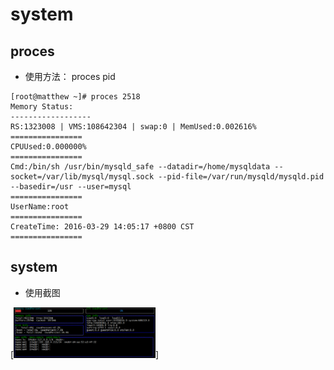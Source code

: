 # system

## proces
* 使用方法： proces pid
```shell
[root@matthew ~]# proces 2518
Memory Status:
------------------
RS:1323008 | VMS:108642304 | swap:0 | MemUsed:0.002616%
================
CPUUsed:0.000000%
================
Cmd:/bin/sh /usr/bin/mysqld_safe --datadir=/home/mysqldata --socket=/var/lib/mysql/mysql.sock --pid-file=/var/run/mysqld/mysqld.pid --basedir=/usr --user=mysql
================
UserName:root
================
CreateTime: 2016-03-29 14:05:17 +0800 CST
================
```
## system
* 使用截图

[<img src="https://github.com/yangzinan/system/blob/master/image/system.gif?raw=true" alt="barchart" type="image/png" width="45%">]
